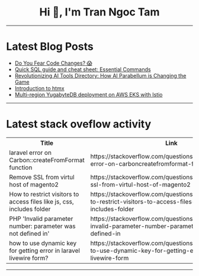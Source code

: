 <h1 align="center">Hi 👋, I'm Tran Ngoc Tam</h1>

---

# Latest Blog Posts 
<!-- BLOG-POST-LIST:START -->
- [Do You Fear Code Changes? 😱](https://dev.to/devteam/do-you-fear-code-changes-210c)
- [Quick SQL guide and cheat sheet: Essential Commands](https://dev.to/dbvismarketing/quick-sql-guide-essential-commands-for-effective-data-handling-cmd)
- [Revolutionizing AI Tools Directory: How AI Parabellum is Changing the Game](https://dev.to/foxinfotech/revolutionizing-ai-tools-directory-how-ai-parabellum-is-changing-the-game-384d)
- [Introduction to htmx](https://dev.to/jankaritech/introduction-to-htmx-3c7c)
- [Multi-region YugabyteDB deployment on AWS EKS with Istio](https://dev.to/vishnuhd/multi-region-yugabytedb-deployment-on-aws-eks-with-istio-2ng5)
<!-- BLOG-POST-LIST:END -->

---

# Latest stack oveflow activity
<table>
  <tr><th>Title</th><th>Link</th></tr>
  <!-- STACKOVERFLOW:START --><tr><td>laravel error on Carbon::createFromFormat function</td><td>https://stackoverflow.com/questions/78417137/laravel-error-on-carboncreatefromformat-function</td></tr><tr><td>Remove SSL from virtul host of magento2</td><td>https://stackoverflow.com/questions/78417130/remove-ssl-from-virtul-host-of-magento2</td></tr><tr><td>How to restrict visitors to access files like js, css, includes folder</td><td>https://stackoverflow.com/questions/78417128/how-to-restrict-visitors-to-access-files-like-js-css-includes-folder</td></tr><tr><td>PHP &#39;Invalid parameter number: parameter was not defined in&#39;</td><td>https://stackoverflow.com/questions/78417085/php-invalid-parameter-number-parameter-was-not-defined-in</td></tr><tr><td>how to use dynamic key for getting error in laravel livewire form?</td><td>https://stackoverflow.com/questions/78416903/how-to-use-dynamic-key-for-getting-error-in-laravel-livewire-form</td></tr><!-- STACKOVERFLOW:END -->
</table>

---


